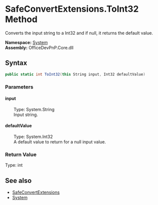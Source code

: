 # SafeConvertExtensions.ToInt32 Method  
 Converts the input string to a Int32 and if null, it returns the default value.   

**Namespace:** [System](System.md)  
**Assembly:** OfficeDevPnP.Core.dll  
## Syntax
```C#
public static int ToInt32(this String input, Int32 defaultValue)
```
### Parameters
#### input  
&emsp;&emsp;Type: System.String  
&emsp;&emsp;Input string.  

  

#### defaultValue  
&emsp;&emsp;Type: System.Int32  
&emsp;&emsp;A default value to return for a null input value.  

  

### Return Value
Type: int  

## See also
- [SafeConvertExtensions](System.SafeConvertExtensions.md) 
- [System](System.md) 
